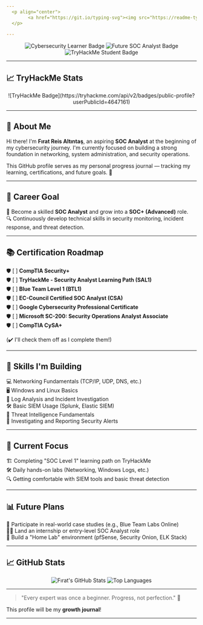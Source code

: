 ```yaml
---
  <p align="center">
        <a href="https://git.io/typing-svg"><img src="https://readme-typing-svg.demolab.com?font=Fira+Code&pause=1000&color=F791D4&center=true&vCenter=true&width=435&lines=Hi+there%F0%9F%91%8B%2C+I'm+F%C4%B1rat+Reis+Alt%C4%B1nta%C5%9F" alt="Typing SVG" /></a>
  </p>
  
---
```


<p align="center">
  <img src="https://img.shields.io/badge/Cybersecurity%20Learner-0078D4?style=for-the-badge&logo=cyber&logoColor=white" alt="Cybersecurity Learner Badge"/>
  <img src="https://img.shields.io/badge/Future%20SOC%20Analyst-2E8B57?style=for-the-badge&logo=security&logoColor=white" alt="Future SOC Analyst Badge"/>
  <img src="https://img.shields.io/badge/TryHackMe%20Student-9B59B6?style=for-the-badge&logo=tryhackme&logoColor=white" alt="TryHackMe Student Badge"/>
</p>

---

## 📈 TryHackMe Stats

<p align="center">
![TryHackMe Badge](https://tryhackme.com/api/v2/badges/public-profile?userPublicId=4647161)
</p>

--- 

## 👋 About Me

Hi there! I'm **Fırat Reis Altıntaş**, an aspiring **SOC Analyst** at the beginning of my cybersecurity journey. I'm currently focused on building a strong foundation in networking, system administration, and security operations.

This GitHub profile serves as my personal progress journal — tracking my learning, certifications, and future goals. 🚀

---

## 🌟 Career Goal

🎯 Become a skilled **SOC Analyst** and grow into a **SOC+ (Advanced)** role.  
🔍 Continuously develop technical skills in security monitoring, incident response, and threat detection.

---

## 📚 Certification Roadmap

🛡️ [ ] **CompTIA Security+**  
🛡️ [ ] **TryHackMe - Security Analyst Learning Path (SAL1)**  
🛡️ [ ] **Blue Team Level 1 (BTL1)**  
🛡️ [ ] **EC-Council Certified SOC Analyst (CSA)**  
🛡️ [ ] **Google Cybersecurity Professional Certificate**  
🛡️ [ ] **Microsoft SC-200: Security Operations Analyst Associate**  
🛡️ [ ] **CompTIA CySA+**  

(✔️ I'll check them off as I complete them!)


---

## 🔧 Skills I'm Building

💻 Networking Fundamentals (TCP/IP, UDP, DNS, etc.)  
🖥️ Windows and Linux Basics  
📜 Log Analysis and Incident Investigation  
🛠️ Basic SIEM Usage (Splunk, Elastic SIEM)  
🧠 Threat Intelligence Fundamentals  
📝 Investigating and Reporting Security Alerts

---

## 🧐 Current Focus

🏗️ Completing "SOC Level 1" learning path on TryHackMe  
🛠️ Daily hands-on labs (Networking, Windows Logs, etc.)  
🔍 Getting comfortable with SIEM tools and basic threat detection

---

## 📊 Future Plans

🔵 Participate in real-world case studies (e.g., Blue Team Labs Online)  
🧑‍💻 Land an internship or entry-level SOC Analyst role  
🏡 Build a "Home Lab" environment (pfSense, Security Onion, ELK Stack)

---

## 📈 GitHub Stats

<p align="center">
  <img src="https://github-readme-stats.vercel.app/api?username=firatreisaltintas&show_icons=true&theme=tokyonight" alt="Fırat's GitHub Stats" />
  <img src="https://github-readme-stats.vercel.app/api/top-langs/?username=firatreisaltintas&layout=compact&theme=tokyonight" alt="Top Languages" />
</p>

---

> "Every expert was once a beginner. Progress, not perfection." 🌱

This profile will be my **growth journal**!

---

